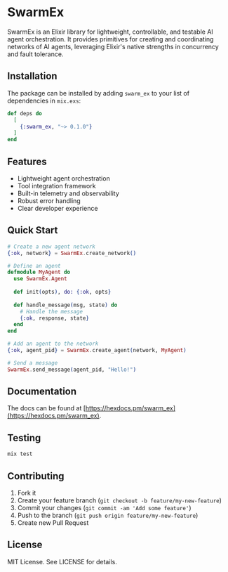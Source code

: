# SwarmEx

SwarmEx is an Elixir library for lightweight, controllable, and testable AI agent orchestration. It provides primitives for creating and coordinating networks of AI agents, leveraging Elixir's native strengths in concurrency and fault tolerance.

## Installation

The package can be installed by adding `swarm_ex` to your list of dependencies in `mix.exs`:

```elixir
def deps do
  [
    {:swarm_ex, "~> 0.1.0"}
  ]
end
```

## Features

- Lightweight agent orchestration
- Tool integration framework
- Built-in telemetry and observability
- Robust error handling
- Clear developer experience

## Quick Start

```elixir
# Create a new agent network
{:ok, network} = SwarmEx.create_network()

# Define an agent
defmodule MyAgent do
  use SwarmEx.Agent
  
  def init(opts), do: {:ok, opts}
  
  def handle_message(msg, state) do
    # Handle the message
    {:ok, response, state}
  end
end

# Add an agent to the network
{:ok, agent_pid} = SwarmEx.create_agent(network, MyAgent)

# Send a message
SwarmEx.send_message(agent_pid, "Hello!")
```

## Documentation

The docs can be found at [https://hexdocs.pm/swarm_ex](https://hexdocs.pm/swarm_ex).

## Testing

```bash
mix test
```

## Contributing

1. Fork it
2. Create your feature branch (`git checkout -b feature/my-new-feature`)
3. Commit your changes (`git commit -am 'Add some feature'`)
4. Push to the branch (`git push origin feature/my-new-feature`)
5. Create new Pull Request

## License

MIT License. See LICENSE for details.